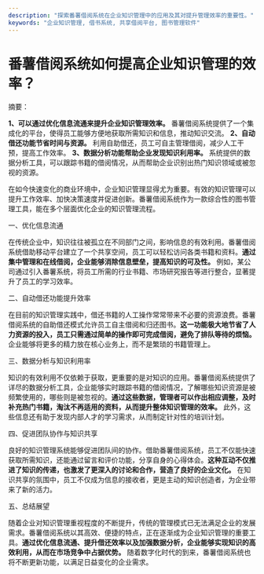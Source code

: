 ```yaml
---
description: "探索番薯借阅系统在企业知识管理中的应用及其对提升管理效率的重要性。"
keywords: "企业知识管理, 借书系统, 共享借阅平台, 图书管理软件"
---
```

# 番薯借阅系统如何提高企业知识管理的效率？

摘要：

**1、可以通过优化信息流通来提升企业知识管理效率。** 番薯借阅系统提供了一个集成化的平台，使得员工能够方便地获取所需知识和信息，推动知识交流。 **2、自动借还功能节省时间与资源。** 利用自助借还，员工可自主管理借阅，减少人工干预，提高工作效率。 **3、数据分析功能帮助企业发现知识利用率。** 系统提供的数据分析工具，可以跟踪书籍的借阅情况，从而帮助企业识别出热门知识领域或被忽视的资源。

在如今快速变化的商业环境中，企业知识管理显得尤为重要。有效的知识管理可以提升工作效率、加快决策速度并促进创新。番薯借阅系统作为一款综合性的图书管理工具，能在多个层面优化企业的知识管理流程。

一、优化信息流通

在传统企业中，知识往往被孤立在不同部门之间，影响信息的有效利用。番薯借阅系统借助移动平台建立了一个共享空间，员工可以轻松访问各类书籍和资料。**通过集中管理和在线借阅，企业能够消除信息壁垒，提高知识的可及性。** 例如，某公司通过引入番薯系统，将员工所需的行业书籍、市场研究报告等进行整合，显著提升了员工的学习效率。

二、自动借还功能提升效率

在目前的知识管理实践中，借还书籍的人工操作常常带来不必要的资源浪费。番薯借阅系统的自助借还模式允许员工自主借阅和归还图书。**这一功能极大地节省了人力资源的投入，员工只需通过简单的操作即可完成借阅，避免了排队等待的烦恼。** 企业能够将更多的精力放在核心业务上，而不是繁琐的书籍管理上。

三、数据分析与知识利用率

知识的有效利用不仅依赖于获取，更重要的是对知识的应用。番薯借阅系统提供了详尽的数据分析工具，企业能够实时跟踪书籍的借阅情况，了解哪些知识资源是被频繁使用的，哪些则是被忽视的。**通过这些数据，管理者可以作出相应调整，及时补充热门书籍，淘汰不再适用的资料，从而提升整体知识管理的效率。** 此外，这些信息还有助于发现内部人才的学习需求，从而制定针对性的培训计划。

四、促进团队协作与知识共享

良好的知识管理系统能够促进团队间的协作。借助番薯借阅系统，员工不仅能快速获取所需知识，还能通过留言和评价功能，分享自身的心得体会。**这种互动不仅推进了知识的传递，也激发了更深入的讨论和合作，营造了良好的企业文化。** 在知识共享的氛围中，员工不仅成为信息的接收者，更是主动的知识创造者，为企业带来了新的活力。

五、总结展望

随着企业对知识管理重视程度的不断提升，传统的管理模式已无法满足企业的发展需求。番薯借阅系统以其高效、便捷的特点，正在逐渐成为企业知识管理的重要工具。**通过优化信息流通、提升借还效率以及加强数据分析，企业能够实现知识的高效利用，从而在市场竞争中占据优势。** 随着数字化时代的到来，番薯借阅系统也将不断更新功能，以满足日益变化的企业需求。
